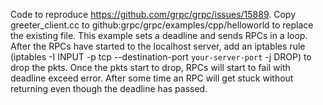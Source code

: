 Code to reproduce https://github.com/grpc/grpc/issues/15889. Copy greeter_client.cc to github:grpc/grpc/examples/cpp/helloworld to replace the existing file. This example sets a deadline and sends RPCs in a loop. After the RPCs have started to the localhost server, add an iptables rule (iptables -I INPUT  -p tcp --destination-port `your-server-port` -j DROP) to drop the pkts. Once the pkts start to drop, RPCs will start to fail with deadline exceed error. After some time an RPC will get stuck without returning even though the deadline has passed.
